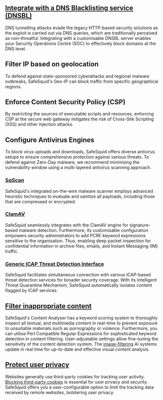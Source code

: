 ## [Integrate with a DNS Blacklisting service (DNSBL)](https://help.safesquid.com/portal/en/kb/articles/dns-blacklist)

DNS tunnelling attacks evade the legacy HTTP-based security solutions as the exploit is carried out via DNS queries, which are traditionally perceived as non-threatful. Integrating with a customisable DNSBL server enables your Security Operations Centre (SOC) to effectively block domains at the DNS level.

## Filter IP based on geolocation

To defend against state-sponsored cyberattacks and regional malware outbreaks, SafeSquid's Geo-IP can block traffic from specific geographical regions.

## Enforce Content Security Policy (CSP)

By restricting the sources of executable scripts and resources, enforcing CSP at the secure web gateway mitigates the risk of Cross-Site Scripting (XSS) and other injection attacks.

## Configure Antivirus Engines

To block virus uploads and downloads, SafeSquid offers diverse antivirus setups to ensure comprehensive protection against various threats. To defend against Zero-Day malware, we recommend minimising the vulnerability window using a multi-layered antivirus scanning approach.

### [SqScan](/docs/08-SafeSquid%20Interface/01-Configuration/Real%20Time%20Content%20Security/SqScan.md)

SafeSquid's integrated on-the-wire malware scanner employs advanced heuristic techniques to evaluate and sanitize all payloads, including those that are compressed or encrypted.

### [ClamAV](https://www.clamav.net/)

SafeSquid seamlessly integrates with the ClamAV engine for signature-based malware detection. Furthermore, its customisable
configuration empowers security administrators to add PCRE keyword expressions sensitive to the organisation. Thus, enabling deep packet inspection for confidential information in archive files, emails, and Instant Messaging (IM) traffic.

### [Generic ICAP Threat Detection Interface](/docs/08-SafeSquid%20Interface/01-Configuration/Real%20Time%20Content%20Security/ICAP.md)

SafeSquid facilitates simultaneous connection with various ICAP-based threat detection services for broader security coverage. With its Intelligent Threat Quarantine Mechanism, SafeSquid automatically isolates content flagged by ICAP services.

## [Filter inappropriate content](https://help.safesquid.com/portal/en/kb/articles/content-filtering)

SafeSquid's Content Analyser has a keyword scoring system to thoroughly inspect all textual, and multimedia content in real-time to prevent exposure to unsuitable materials such as pornography or violence.
Furthermore, you can utilise Perl Compatible Regular Expressions for sophisticated keyword detection in content filtering. User-adjustable settings allow fine-tuning the sensitivity of the content detection system. The [image-filtering](https://help.safesquid.com/portal/en/kb/articles/image-analyzer) AI systems update in real time for up-to-date and effective visual
content analysis.

## [Protect user privacy](https://help.safesquid.com/portal/en/kb/articles/block-third-party-cookies)

Websites generally use third-party cookies for tracking user activity.
[Blocking third-party cookies](https://help.safesquid.com/portal/en/kb/articles/block-third-party-cookies) is essential for user privacy and security. SafeSquid offers you a user-configurable option to limit the tracking data received by remote websites, bolstering user privacy.
